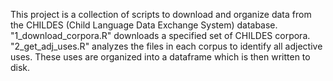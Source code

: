 This project is a collection of scripts to download and organize data from the CHILDES (Child Language Data Exchange System) database. "1_download_corpora.R" downloads a specified set of CHILDES corpora. "2_get_adj_uses.R" analyzes the files in each corpus to identify all adjective uses. These uses are organized into a dataframe which is then written to disk.